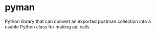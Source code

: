 # pyman
Python library that can convert an exported postman collection into a usable Python class for making api calls
